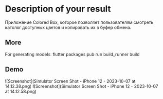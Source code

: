 # Description of your result
Приложение  Colored Box, которое позволяет пользователям смотреть католог доступных цветов и копировать их в буфер обмена.

## More
For generating models:
flutter packages pub run build_runner build

## Demo

![Screenshot](Simulator Screen Shot - iPhone 12 - 2023-10-07 at 14.12.38.png)
![Screenshot](Simulator Screen Shot - iPhone 12 - 2023-10-07 at 14.12.58.png)